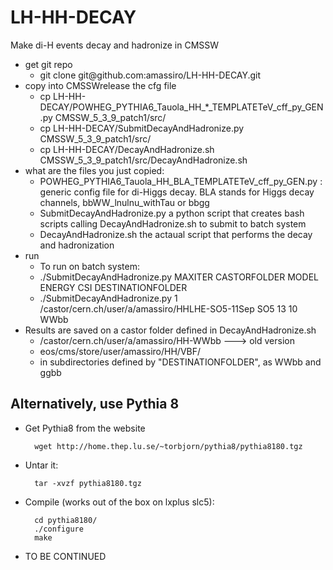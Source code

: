 LH-HH-DECAY
===========

Make di-H events decay and hadronize in CMSSW




<ul>
  <li>get git repo
    <ul>
      <li>git clone git@github.com:amassiro/LH-HH-DECAY.git</li>
    </ul>
  </li>
  <li>copy into CMSSWrelease the cfg file
    <ul>           
      <li>cp LH-HH-DECAY/POWHEG_PYTHIA6_Tauola_HH_*_TEMPLATETeV_cff_py_GEN.py  CMSSW_5_3_9_patch1/src/</li>
      <li>cp LH-HH-DECAY/SubmitDecayAndHadronize.py     CMSSW_5_3_9_patch1/src/</li>
      <li>cp LH-HH-DECAY/DecayAndHadronize.sh  CMSSW_5_3_9_patch1/src/DecayAndHadronize.sh</li>
    </ul>
  </li>
  <li>what are the files you just copied:
    <ul>
      <li>POWHEG_PYTHIA6_Tauola_HH_BLA_TEMPLATETeV_cff_py_GEN.py  :    generic config file for di-Higgs decay. BLA stands for Higgs decay channels, bbWW_lnulnu_withTau or bbgg </li>
      <li>SubmitDecayAndHadronize.py   a python script that creates bash scripts calling DecayAndHadronize.sh to submit to batch system</li>
      <li>DecayAndHadronize.sh  the actaual script that performs the decay and hadronization</li>
    </ul>
  </li>
  <li>run
    <ul>
      <li> To run on batch system:</li>
      <li>   ./SubmitDecayAndHadronize.py    MAXITER    CASTORFOLDER                                  MODEL    ENERGY     CSI      DESTINATIONFOLDER  </li>
      <li>   ./SubmitDecayAndHadronize.py     1    /castor/cern.ch/user/a/amassiro/HHLHE-SO5-11Sep      SO5      13         10       WWbb </li>
    </ul>
  </li>
  <li>Results are saved on a castor folder defined in DecayAndHadronize.sh
    <ul>
      <li>/castor/cern.ch/user/a/amassiro/HH-WWbb   ---> old version</li>
      <li>eos/cms/store/user/amassiro/HH/VBF/</li>
      <li>in subdirectories defined by "DESTINATIONFOLDER", as WWbb and ggbb</li>
    </ul>
  </li>
</ul>


## Alternatively, use Pythia 8 ##
* Get Pythia8 from the website

		wget http://home.thep.lu.se/~torbjorn/pythia8/pythia8180.tgz
		
* Untar it:

		tar -xvzf pythia8180.tgz

* Compile (works out of the box on lxplus slc5):

		cd pythia8180/
		./configure
		make

* TO BE CONTINUED
	

